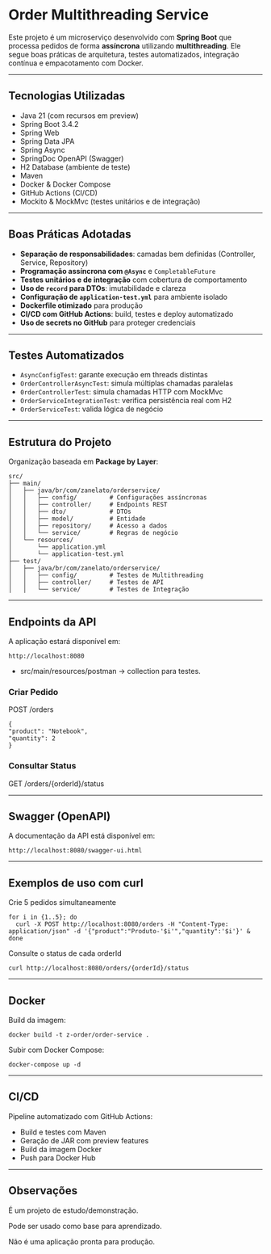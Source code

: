 # Order Multithreading Service

Este projeto é um microserviço desenvolvido com **Spring Boot** que processa pedidos de forma **assíncrona** utilizando **multithreading**. Ele segue boas práticas de arquitetura, testes automatizados, integração contínua e empacotamento com Docker.

---

## Tecnologias Utilizadas

- Java 21 (com recursos em preview)
- Spring Boot 3.4.2
- Spring Web
- Spring Data JPA
- Spring Async
- SpringDoc OpenAPI (Swagger)
- H2 Database (ambiente de teste)
- Maven
- Docker & Docker Compose
- GitHub Actions (CI/CD)
- Mockito & MockMvc (testes unitários e de integração)

---

## Boas Práticas Adotadas

- **Separação de responsabilidades**: camadas bem definidas (Controller, Service, Repository)
- **Programação assíncrona com `@Async`** e `CompletableFuture`
- **Testes unitários e de integração** com cobertura de comportamento
- **Uso de `record` para DTOs**: imutabilidade e clareza
- **Configuração de `application-test.yml`** para ambiente isolado
- **Dockerfile otimizado** para produção
- **CI/CD com GitHub Actions**: build, testes e deploy automatizado
- **Uso de secrets no GitHub** para proteger credenciais

---

## Testes Automatizados

- `AsyncConfigTest`: garante execução em threads distintas
- `OrderControllerAsyncTest`: simula múltiplas chamadas paralelas
- `0rderControllerTest`: simula chamadas HTTP com MockMvc
- `OrderServiceIntegrationTest`: verifica persistência real com H2
- `OrderServiceTest`: valida lógica de negócio

---

## Estrutura do Projeto

Organização baseada em **Package by Layer**:
````
src/ 
├── main/
│   ├── java/br/com/zanelato/orderservice/ 
│   │   ├── config/         # Configurações assíncronas
│   │   ├── controller/     # Endpoints REST   
│   │   ├── dto/            # DTOs
│   │   ├── model/          # Entidade
│   │   ├── repository/     # Acesso a dados
│   │   └── service/        # Regras de negócio
│   └── resources/
│       └── application.yml
│       └── application-test.yml
├── test/
│   ├── java/br/com/zanelato/orderservice/
│   │   ├── config/         # Testes de Multithreading
│   │   ├── controller/     # Testes de API
│   │   └── service/        # Testes de Integração

````
---

## Endpoints da API

A aplicação estará disponível em:
```
http://localhost:8080
```
- src/main/resources/postman → collection para testes.

### Criar Pedido
POST /orders
```
{
"product": "Notebook",
"quantity": 2
}
```
### Consultar Status
GET /orders/{orderId}/status

---

## Swagger (OpenAPI)
A documentação da API está disponível em:

```
http://localhost:8080/swagger-ui.html
```

---

## Exemplos de uso com curl

Crie 5 pedidos simultaneamente

```
for i in {1..5}; do 
  curl -X POST http://localhost:8080/orders -H "Content-Type: application/json" -d '{"product":"Produto-'$i'","quantity":'$i'}' &
done
```

Consulte o status de cada orderId

```
curl http://localhost:8080/orders/{orderId}/status

```

---

## Docker

Build da imagem:

```
docker build -t z-order/order-service .
```

Subir com Docker Compose:

```
docker-compose up -d
```

---

## CI/CD

Pipeline automatizado com GitHub Actions:
- Build e testes com Maven
- Geração de JAR com preview features
- Build da imagem Docker
- Push para Docker Hub

---

## Observações

É um projeto de estudo/demonstração.

Pode ser usado como base para aprendizado.

Não é uma aplicação pronta para produção.